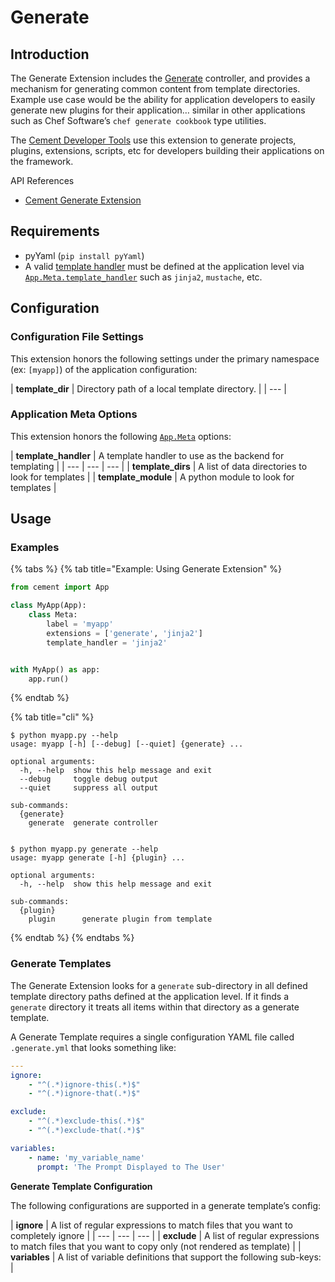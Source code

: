 # Generate

## Introduction

The Generate Extension includes the [Generate](https://cement.readthedocs.io/en/2.99/api/ext/ext_generate/#cement.ext.ext_generate.Generate) controller, and provides a mechanism for generating common content from template directories. Example use case would be the ability for application developers to easily generate new plugins for their application… similar in other applications such as Chef Software’s `chef generate cookbook` type utilities.

The [Cement Developer Tools](../getting-started/developer-tools.md) use this extension to generate projects, plugins, extensions, scripts, etc for developers building their applications on the framework.

API References

* [Cement Generate Extension](http://cement.readthedocs.io/en/2.99/api/ext/ext_generate/)

## **Requirements**

* pyYaml \(`pip install pyYaml`\)
* A valid [template handler](../core-foundation/templating.md) must be defined at the application level via [`App.Meta.template_handler`](http://cement.readthedocs.io/en/2.99/api/core/foundation/#cement.core.foundation.App.Meta.template_handler) such as `jinja2`, `mustache`, etc.

## **Configuration**

### **Configuration File Settings**

This extension honors the following settings under the primary namespace \(ex: `[myapp]`\) of the application configuration:

| **template\_dir** | Directory path of a local template directory. |
| --- |


### **Application Meta Options**

This extension honors the following [`App.Meta`](http://cement.readthedocs.io/en/2.99/api/core/foundation/?highlight=app.meta#cement.core.foundation.App.Meta) options:

| **template\_handler** | A template handler to use as the backend for templating |
| --- | --- | --- |
| **template\_dirs** | A list of data directories to look for templates |
| **template\_module** | A python module to look for templates |

## **Usage**

### **Examples**

{% tabs %}
{% tab title="Example: Using Generate Extension" %}
```python
from cement import App

class MyApp(App):
    class Meta:
        label = 'myapp'
        extensions = ['generate', 'jinja2']
        template_handler = 'jinja2'


with MyApp() as app:
    app.run()
```
{% endtab %}

{% tab title="cli" %}
```text
$ python myapp.py --help
usage: myapp [-h] [--debug] [--quiet] {generate} ...

optional arguments:
  -h, --help  show this help message and exit
  --debug     toggle debug output
  --quiet     suppress all output

sub-commands:
  {generate}
    generate  generate controller


$ python myapp.py generate --help
usage: myapp generate [-h] {plugin} ...

optional arguments:
  -h, --help  show this help message and exit

sub-commands:
  {plugin}
    plugin      generate plugin from template
```
{% endtab %}
{% endtabs %}

### **Generate Templates**

The Generate Extension looks for a `generate` sub-directory in all defined template directory paths defined at the application level. If it finds a `generate` directory it treats all items within that directory as a generate template.

A Generate Template requires a single configuration YAML file called `.generate.yml` that looks something like:

```yaml
---
ignore:
    - "^(.*)ignore-this(.*)$"
    - "^(.*)ignore-that(.*)$"

exclude:
    - "^(.*)exclude-this(.*)$"
    - "^(.*)exclude-that(.*)$"

variables:
    - name: 'my_variable_name'
      prompt: 'The Prompt Displayed to The User'
```

**Generate Template Configuration**

The following configurations are supported in a generate template’s config:

| **ignore** | A list of regular expressions to match files that you want to completely ignore |
| --- | --- | --- |
| **exclude** | A list of regular expressions to match files that you want to copy only \(not rendered as template\) |
| **variables** | A list of variable definitions that support the following sub-keys: |

